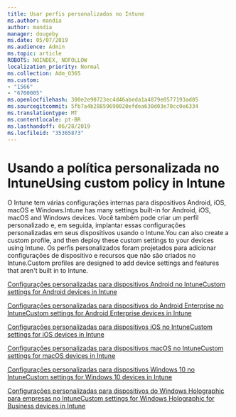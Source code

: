 ```yaml
---
title: Usar perfis personalizados no Intune
ms.author: mandia
author: mandia
manager: dougeby
ms.date: 05/07/2019
ms.audience: Admin
ms.topic: article
ROBOTS: NOINDEX, NOFOLLOW
localization_priority: Normal
ms.collection: Adm_O365
ms.custom:
- "1566"
- "6700005"
ms.openlocfilehash: 300e2e90723ec4d46abeda1a4879e0577193ad05
ms.sourcegitcommit: 5fb7a4b28859690020efdea630d03e70cc0e6334
ms.translationtype: MT
ms.contentlocale: pt-BR
ms.lasthandoff: 06/28/2019
ms.locfileid: "35365873"
---
```

# <a name="using-custom-policy-in-intune"></a><span data-ttu-id="d7b61-102">Usando a política personalizada no Intune</span><span class="sxs-lookup"><span data-stu-id="d7b61-102">Using custom policy in Intune</span></span>

<span data-ttu-id="d7b61-103">O Intune tem várias configurações internas para dispositivos Android, iOS, macOS e Windows.</span><span class="sxs-lookup"><span data-stu-id="d7b61-103">Intune has many settings built-in for Android, iOS, macOS and Windows devices.</span></span> <span data-ttu-id="d7b61-104">Você também pode criar um perfil personalizado e, em seguida, implantar essas configurações personalizadas em seus dispositivos usando o Intune.</span><span class="sxs-lookup"><span data-stu-id="d7b61-104">You can also create a custom profile, and then deploy these custom settings to your devices using Intune.</span></span> <span data-ttu-id="d7b61-105">Os perfis personalizados foram projetados para adicionar configurações de dispositivo e recursos que não são criados no Intune.</span><span class="sxs-lookup"><span data-stu-id="d7b61-105">Custom profiles are designed to add device settings and features that aren't built in to Intune.</span></span>

[<span data-ttu-id="d7b61-106">Configurações personalizadas para dispositivos Android no Intune</span><span class="sxs-lookup"><span data-stu-id="d7b61-106">Custom settings for Android devices in Intune</span></span>](https://docs.microsoft.com/intune/custom-settings-android)

[<span data-ttu-id="d7b61-107">Configurações personalizadas para dispositivos do Android Enterprise no Intune</span><span class="sxs-lookup"><span data-stu-id="d7b61-107">Custom settings for Android Enterprise devices in Intune</span></span>](https://docs.microsoft.com/intune/custom-settings-android-for-work)

[<span data-ttu-id="d7b61-108">Configurações personalizadas para dispositivos iOS no Intune</span><span class="sxs-lookup"><span data-stu-id="d7b61-108">Custom settings for iOS devices in Intune</span></span>](https://docs.microsoft.com/intune/custom-settings-ios)

[<span data-ttu-id="d7b61-109">Configurações personalizadas para dispositivos macOS no Intune</span><span class="sxs-lookup"><span data-stu-id="d7b61-109">Custom settings for macOS devices in Intune</span></span>](https://docs.microsoft.com/intune/custom-settings-macos)

[<span data-ttu-id="d7b61-110">Configurações personalizadas para dispositivos Windows 10 no Intune</span><span class="sxs-lookup"><span data-stu-id="d7b61-110">Custom settings for Windows 10 devices in Intune</span></span>](https://docs.microsoft.com/intune/custom-settings-windows-10)

[<span data-ttu-id="d7b61-111">Configurações personalizadas para dispositivos do Windows Holographic para empresas no Intune</span><span class="sxs-lookup"><span data-stu-id="d7b61-111">Custom settings for Windows Holographic for Business devices in Intune</span></span>](https://docs.microsoft.com/intune/custom-settings-windows-holographic)